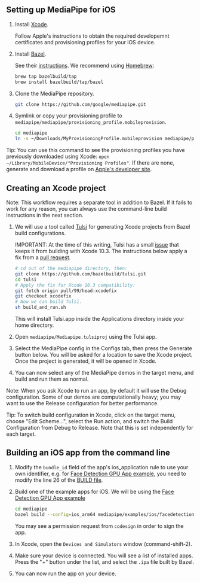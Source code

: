 ## Setting up MediaPipe for iOS

1.  Install [Xcode](https://developer.apple.com/xcode/).

    Follow Apple's instructions to obtain the required developemnt certificates
    and provisioning profiles for your iOS device.

2.  Install [Bazel](https://bazel.build/).

    See their [instructions](https://docs.bazel.build/versions/master/install-os-x.html).
    We recommend using [Homebrew](https://brew.sh/):

    ```bash
    brew tap bazelbuild/tap
    brew install bazelbuild/tap/bazel
    ```

3.  Clone the MediaPipe repository.

    ```bash
    git clone https://github.com/google/mediapipe.git
    ```

4.  Symlink or copy your provisioning profile to `mediapipe/mediapipe/provisioning_profile.mobileprovision`.

    ```bash
    cd mediapipe
    ln -s ~/Downloads/MyProvisioningProfile.mobileprovision mediapipe/provisioning_profile.mobileprovision
    ```

Tip: You can use this command to see the provisioning profiles you have
previously downloaded using Xcode: `open ~/Library/MobileDevice/"Provisioning Profiles"`.
If there are none, generate and download a profile on [Apple's developer site](https://developer.apple.com/account/resources/).

## Creating an Xcode project

Note: This workflow requires a separate tool in addition to Bazel. If it fails
to work for any reason, you can always use the command-line build instructions
in the next section.

1.  We will use a tool called [Tulsi](https://tulsi.bazel.build/) for generating Xcode projects from Bazel
    build configurations.

    IMPORTANT: At the time of this writing, Tulsi has a small [issue](https://github.com/bazelbuild/tulsi/issues/98)
    that keeps it from building with Xcode 10.3. The instructions below apply a
    fix from a [pull request](https://github.com/bazelbuild/tulsi/pull/99).

    ```bash
    # cd out of the mediapipe directory, then:
    git clone https://github.com/bazelbuild/tulsi.git
    cd tulsi
    # Apply the fix for Xcode 10.3 compatibility:
    git fetch origin pull/99/head:xcodefix
    git checkout xcodefix
    # Now we can build Tulsi.
    sh build_and_run.sh
    ```

    This will install Tulsi.app inside the Applications directory inside your
    home directory.

2.  Open `mediapipe/Mediapipe.tulsiproj` using the Tulsi app.

3.  Select the MediaPipe config in the Configs tab, then press the Generate
    button below. You will be asked for a location to save the Xcode project.
    Once the project is generated, it will be opened in Xcode.

4.  You can now select any of the MediaPipe demos in the target menu, and build
    and run them as normal.

Note: When you ask Xcode to run an app, by default it will use the Debug
configuration. Some of our demos are computationally heavy; you may want to use
the Release configuration for better performance.

Tip: To switch build configuration in Xcode, click on the target menu, choose
"Edit Scheme...", select the Run action, and switch the Build Configuration from
Debug to Release. Note that this is set independently for each target.

## Building an iOS app from the command line

1.  Modify the `bundle_id` field of the app's ios_application rule to use your own identifier, e.g. for [Face Detection GPU App example](./face_detection_mobile_gpu.md), you need to modify the line 26 of the [BUILD file](https://github.com/google/mediapipe/blob/master/mediapipe/examples/ios/facedetectiongpu/BUILD).

2.  Build one of the example apps for iOS. We will be using the
    [Face Detection GPU App example](./face_detection_mobile_gpu.md)

    ```bash
    cd mediapipe
    bazel build --config=ios_arm64 mediapipe/examples/ios/facedetectiongpu:FaceDetectionGpuApp
    ```

    You may see a permission request from `codesign` in order to sign the app.

3.  In Xcode, open the `Devices and Simulators` window (command-shift-2).

4.  Make sure your device is connected. You will see a list of installed apps.
    Press the "+" button under the list, and select the `.ipa` file built by
    Bazel.

5.  You can now run the app on your device.
